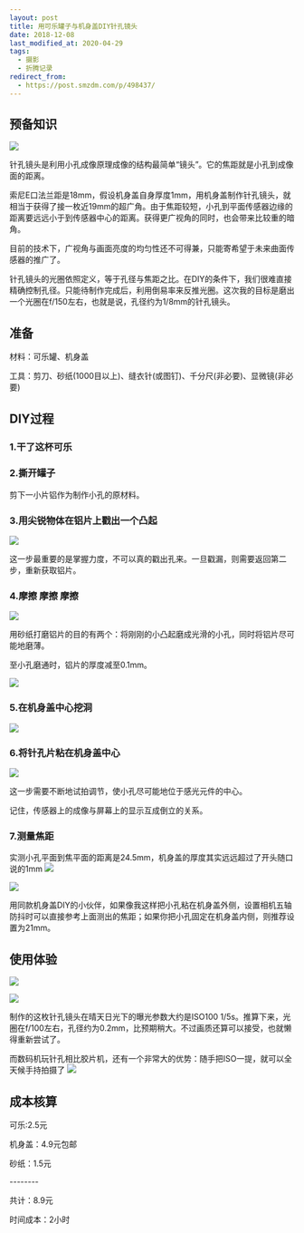 ```yaml
---
layout: post
title: 用可乐罐子与机身盖DIY针孔镜头
date: 2018-12-08
last_modified_at: 2020-04-29
tags:
  - 摄影
  - 折腾记录
redirect_from:
  - https://post.smzdm.com/p/498437/
---
```


## 预备知识

![](https://upload.wikimedia.org/wikipedia/commons/thumb/3/3b/Pinhole-camera.svg/800px-Pinhole-camera.svg.png)

针孔镜头是利用小孔成像原理成像的结构最简单“镜头”。它的焦距就是小孔到成像面的距离。

索尼E口法兰距是18mm，假设机身盖自身厚度1mm，用机身盖制作针孔镜头，就相当于获得了接一枚近19mm的超广角。由于焦距较短，小孔到平面传感器边缘的距离要远远小于到传感器中心的距离。获得更广视角的同时，也会带来比较重的暗角。

目前的技术下，广视角与画面亮度的均匀性还不可得兼，只能寄希望于未来曲面传感器的推广了。

针孔镜头的光圈依照定义，等于孔径与焦距之比。在DIY的条件下，我们很难直接精确控制孔径。只能待制作完成后，利用倒易率来反推光圈。这次我的目标是磨出一个光圈在f/150左右，也就是说，孔径约为1/8mm的针孔镜头。

## 准备

材料：可乐罐、机身盖

工具：剪刀、砂纸(1000目以上)、缝衣针(或图钉)、千分尺(非必要)、显微镜(非必要)

## DIY过程

### 1.干了这杯可乐  

### 2.撕开罐子  

剪下一小片铝作为制作小孔的原材料。  

### 3.用尖锐物体在铝片上戳出一个凸起  

![](/assets/img/pinhole2.jpg)

这一步最重要的是掌握力度，不可以真的戳出孔来。一旦戳漏，则需要返回第二步，重新获取铝片。  

### 4.摩擦 摩擦 摩擦  

![](/assets/img/pinhole3.jpg)

用砂纸打磨铝片的目的有两个：将刚刚的小凸起磨成光滑的小孔，同时将铝片尽可能地磨薄。

至小孔磨通时，铝片的厚度减至0.1mm。  

![](/assets/img/pinhole4.jpg)

### 5.在机身盖中心挖洞  

![](/assets/img/pinhole5.jpg)

### 6.将针孔片粘在机身盖中心  

![](/assets/img/pinhole6.jpg)

这一步需要不断地试拍调节，使小孔尽可能地位于感光元件的中心。

记住，传感器上的成像与屏幕上的显示互成倒立的关系。

### 7.测量焦距

实测小孔平面到焦平面的距离是24.5mm，机身盖的厚度其实远远超过了开头随口说的1mm <img class="sticker" src="https://res.smzdm.com/images/emotions/27.png">

![](/assets/img/pinhole7.jpg)

用同款机身盖DIY的小伙伴，如果像我这样把小孔粘在机身盖外侧，设置相机五轴防抖时可以直接参考上面测出的焦距；如果你把小孔固定在机身盖内侧，则推荐设置为21mm。

## 使用体验  

![](/assets/img/pinhole8.webp)

![](/assets/img/pinhole9.jpg)

制作的这枚针孔镜头在晴天日光下的曝光参数大约是ISO100 1/5s。推算下来，光圈在f/100左右，孔径约为0.2mm，比预期稍大。不过画质还算可以接受，也就懒得重新尝试了。

而数码机玩针孔相比胶片机，还有一个非常大的优势：随手把ISO一提，就可以全天候手持拍摄了 <img class="sticker" src="https://res.smzdm.com/images/emotions/34.png">

## 成本核算

可乐:2.5元 

机身盖：4.9元包邮

砂纸：1.5元

\--------

共计：8.9元

时间成本：2小时

